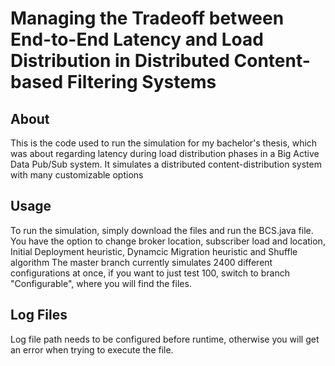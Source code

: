# Managing the Tradeoff between End-to-End Latency and Load Distribution in Distributed Content-based Filtering Systems
## About
This is the code used to run the simulation for my bachelor's thesis, which was about regarding latency during load distribution phases in a Big Active Data Pub/Sub system. It simulates a distributed content-distribution system with many customizable options
## Usage 
To run the simulation, simply download the files and run the BCS.java file. You have the option to change broker location, subscriber load and location, Initial Deployment heuristic, Dynamcic Migration heuristic and Shuffle algorithm
The master branch currently simulates 2400 different configurations at once, if you want to just test 100, switch to branch "Configurable", where you will find the files.
## Log Files
Log file path needs to be configured before runtime, otherwise you will get an error when trying to execute the file. 
